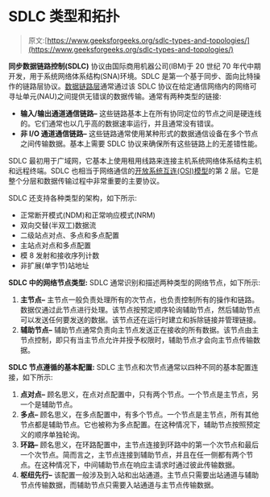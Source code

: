 # SDLC 类型和拓扑

> 原文:[https://www.geeksforgeeks.org/sdlc-types-and-topologies/](https://www.geeksforgeeks.org/sdlc-types-and-topologies/)

**同步数据链路控制(SDLC)** 协议由国际商用机器公司(IBM)于 20 世纪 70 年代中期开发，用于系统网络体系结构(SNA)环境。SDLC 是第一个基于同步、面向比特操作的链路层协议。[数据链路层](https://www.geeksforgeeks.org/data-link-layer-in-osi-model/)通常通过该 SDLC 协议在给定通信网络内的网络可寻址单元(NAU)之间提供无错误的数据传输。通常有两种类型的链接:

*   **输入/输出通道通信链路–**
    这些链路基本上在所有协同定位的节点之间是硬连线的。它们通常也以几乎高的数据速率运行，并且通常没有错误。
*   **非 I/O 通道通信链路–**
    这些链路通常使用某种形式的数据通信设备在多个节点之间传输数据。基本上需要 SDLC 协议来确保所有这些链路上的无差错性能。

SDLC 最初用于广域网，它基本上使用租用线路来连接主机系统网络体系结构主机和远程终端。SDLC 也相当于网络通信的[开放系统互连(OSI)模型](https://www.geeksforgeeks.org/osi-full-form/)的第 2 层。它是整个分层和数据传输过程中非常重要的主要协议。

SDLC 还支持各种类型的架构，如下所示:

*   正常断开模式(NDM)和正常响应模式(NRM)
*   双向交替(半双工)数据流
*   二级站点对点、多点和多点配置
*   主站点对点和多点配置
*   模 8 发射和接收序列计数
*   非扩展(单字节)站地址

**SDLC 中的网络节点类型:**
SDLC 通常识别和描述两种类型的网络节点，如下所示:

1.  **主节点–**
    主节点一般负责处理所有的次节点，也负责控制所有的操作和链路。数据仅通过此节点进行处理。该节点按预定顺序轮询辅助节点，然后辅助节点可以发送任何要发送的数据。该节点还在运行时建立和拆除链接并管理链接。
2.  **辅助节点–**
    辅助节点通常负责向主节点发送正在接收的所有数据。该节点由主节点控制，即只有当主节点允许并授予权限时，辅助节点才会向主节点传输数据。

**SDLC 节点遵循的基本配置:**
SDLC 主节点和次节点通常以四种不同的基本配置连接，如下所示:

1.  **点对点–**
    顾名思义，在点对点配置中，只有两个节点。一个节点是主节点，另一个是辅助节点。
2.  **多点–**
    顾名思义，在多点配置中，有多个节点。一个节点是主节点，所有其他节点都是辅助节点。它也被称为多点配置。在这种情况下，辅助节点按照预定义的顺序单独轮询。
3.  **环路–**
    顾名思义，在环路配置中，主节点连接到环路中的第一个次节点和最后一个次节点。简而言之，主节点连接到辅助节点，并且在任一侧都有两个节点。在这种情况下，中间辅助节点在响应主请求时通过彼此传输数据。
4.  **枢纽先行–**
    该配置一般涉及到入站和出站通道。主节点只需要出站通道与辅助节点传输数据，而辅助节点只需要入站通道与主节点传输数据。